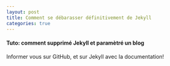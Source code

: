 ```yaml
---
layout: post
title: Comment se débarasser définitivement de Jekyll
categories: true
---
```


#### Tuto: comment supprimé Jekyll et paramètré un blog
Informer vous sur GitHub, et sur Jekyll avec la documentation!